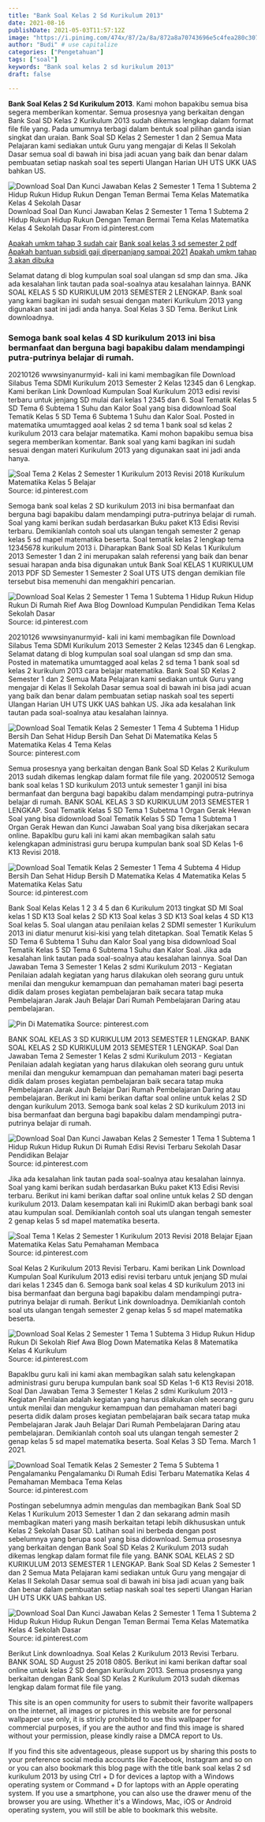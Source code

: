 ```yaml
---
title: "Bank Soal Kelas 2 Sd Kurikulum 2013"
date: 2021-08-16
publishDate: 2021-05-03T11:57:12Z
image: "https://i.pinimg.com/474x/87/2a/8a/872a8a70743696e5c4fea280c3076d57.jpg"
author: "Budi" # use capitalize
categories: ["Pengetahuan"]
tags: ["soal"]
keywords: "Bank soal kelas 2 sd kurikulum 2013"
draft: false

---
```

<script type='text/javascript' src='//pl15944992.alternativecpmgate.com/6c/6f/d6/6c6fd630211742b4db132bd23b46b946.js'></script>
<script type='text/javascript' src='//pl15944975.alternativecpmgate.com/86/71/9a/86719ae0c65e9b2f7eb2905a08638c06.js'></script>
**Bank Soal Kelas 2 Sd Kurikulum 2013**. Kami mohon bapakibu semua bisa segera memberikan komentar. Semua prosesnya yang berkaitan dengan Bank Soal SD Kelas 2 Kurikulum 2013 sudah dikemas lengkap dalam format file file yang. Pada umumnya terbagi dalam bentuk soal pilihan ganda isian singkat dan uraian. Bank Soal SD Kelas 2 Semester 1 dan 2 Semua Mata Pelajaran kami sediakan untuk Guru yang mengajar di Kelas II Sekolah Dasar semua soal di bawah ini bisa jadi acuan yang baik dan benar dalam pembuatan setiap naskah soal tes seperti Ulangan Harian UH UTS UKK UAS bahkan US.

![Download Soal Dan Kunci Jawaban Kelas 2 Semester 1 Tema 1 Subtema 2 Hidup Rukun Hidup Rukun Dengan Teman Bermai Tema Kelas Matematika Kelas 4 Sekolah Dasar](https://i.pinimg.com/474x/87/2a/8a/872a8a70743696e5c4fea280c3076d57.jpg "Download Soal Dan Kunci Jawaban Kelas 2 Semester 1 Tema 1 Subtema 2 Hidup Rukun Hidup Rukun Dengan Teman Bermai Tema Kelas Matematika Kelas 4 Sekolah Dasar")
Download Soal Dan Kunci Jawaban Kelas 2 Semester 1 Tema 1 Subtema 2 Hidup Rukun Hidup Rukun Dengan Teman Bermai Tema Kelas Matematika Kelas 4 Sekolah Dasar From id.pinterest.com

[Apakah umkm tahap 3 sudah cair](/apakah-umkm-tahap-3-sudah-cair/)
[Bank soal kelas 3 sd semester 2 pdf](/bank-soal-kelas-3-sd-semester-2-pdf/)
[Apakah bantuan subsidi gaji diperpanjang sampai 2021](/apakah-bantuan-subsidi-gaji-diperpanjang-sampai-2021/)
[Apakah umkm tahap 3 akan dibuka](/apakah-umkm-tahap-3-akan-dibuka/)

Selamat datang di blog kumpulan soal soal ulangan sd smp dan sma. Jika ada kesalahan link tautan pada soal-soalnya atau kesalahan lainnya. BANK SOAL KELAS 5 SD KURIKULUM 2013 SEMESTER 2 LENGKAP. Bank soal yang kami bagikan ini sudah sesuai dengan materi Kurikulum 2013 yang digunakan saat ini jadi anda hanya. Soal Kelas 3 SD Tema. Berikut Link downloadnya.

### Semoga bank soal kelas 4 SD kurikulum 2013 ini bisa bermanfaat dan berguna bagi bapakibu dalam mendampingi putra-putrinya belajar di rumah.

20210126 wwwsinyanurmyid- kali ini kami membagikan file Download Silabus Tema SDMI Kurikulum 2013 Semester 2 Kelas 12345 dan 6 Lengkap. Kami berikan Link Download Kumpulan Soal Kurikulum 2013 edisi revisi terbaru untuk jenjang SD mulai dari kelas 1 2345 dan 6. Soal Tematik Kelas 5 SD Tema 6 Subtema 1 Suhu dan Kalor Soal yang bisa didownload Soal Tematik Kelas 5 SD Tema 6 Subtema 1 Suhu dan Kalor Soal. Posted in matematika umumtagged aoal kelas 2 sd tema 1 bank soal sd kelas 2 kurikulum 2013 cara belajar matematika. Kami mohon bapakibu semua bisa segera memberikan komentar. Bank soal yang kami bagikan ini sudah sesuai dengan materi Kurikulum 2013 yang digunakan saat ini jadi anda hanya.


![Soal Tema 2 Kelas 2 Semester 1 Kurikulum 2013 Revisi 2018 Kurikulum Matematika Kelas 5 Belajar](https://i.pinimg.com/originals/63/4a/04/634a044ffec7d3915b91b2391a220a1f.jpg "Soal Tema 2 Kelas 2 Semester 1 Kurikulum 2013 Revisi 2018 Kurikulum Matematika Kelas 5 Belajar")
Source: id.pinterest.com

Semoga bank soal kelas 2 SD kurikulum 2013 ini bisa bermanfaat dan berguna bagi bapakibu dalam mendampingi putra-putrinya belajar di rumah. Soal yang kami berikan sudah berdasarkan Buku paket K13 Edisi Revisi terbaru. Demikianlah contoh soal uts ulangan tengah semester 2 genap kelas 5 sd mapel matematika beserta. Soal tematik kelas 2 lengkap tema 12345678 kurikulum 2013 i. Diharapkan Bank Soal SD Kelas 1 Kurikulum 2013 Semester 1 dan 2 ini merupakan salah referensi yang baik dan benar sesuai harapan anda bisa digunakan untuk Bank Soal KELAS 1 KURIKULUM 2013 PDF SD Semester 1 Semester 2 Soal UTS UTS dengan demikian file tersebut bisa memenuhi dan mengakhiri pencarian.

![Download Soal Kelas 2 Semester 1 Tema 1 Subtema 1 Hidup Rukun Hidup Rukun Di Rumah Rief Awa Blog Download Kumpulan Pendidikan Tema Kelas Sekolah Dasar](https://i.pinimg.com/originals/e9/c7/28/e9c7286d21a1217527d97193fd27408d.png "Download Soal Kelas 2 Semester 1 Tema 1 Subtema 1 Hidup Rukun Hidup Rukun Di Rumah Rief Awa Blog Download Kumpulan Pendidikan Tema Kelas Sekolah Dasar")
Source: id.pinterest.com

20210126 wwwsinyanurmyid- kali ini kami membagikan file Download Silabus Tema SDMI Kurikulum 2013 Semester 2 Kelas 12345 dan 6 Lengkap. Selamat datang di blog kumpulan soal soal ulangan sd smp dan sma. Posted in matematika umumtagged aoal kelas 2 sd tema 1 bank soal sd kelas 2 kurikulum 2013 cara belajar matematika. Bank Soal SD Kelas 2 Semester 1 dan 2 Semua Mata Pelajaran kami sediakan untuk Guru yang mengajar di Kelas II Sekolah Dasar semua soal di bawah ini bisa jadi acuan yang baik dan benar dalam pembuatan setiap naskah soal tes seperti Ulangan Harian UH UTS UKK UAS bahkan US. Jika ada kesalahan link tautan pada soal-soalnya atau kesalahan lainnya.

![Download Soal Tematik Kelas 2 Semester 1 Tema 4 Subtema 1 Hidup Bersih Dan Sehat Hidup Bersih Dan Sehat Di Matematika Kelas 5 Matematika Kelas 4 Tema Kelas](https://i.pinimg.com/236x/fe/78/45/fe784563801e567a31bed602b232f24f.jpg "Download Soal Tematik Kelas 2 Semester 1 Tema 4 Subtema 1 Hidup Bersih Dan Sehat Hidup Bersih Dan Sehat Di Matematika Kelas 5 Matematika Kelas 4 Tema Kelas")
Source: pinterest.com

Semua prosesnya yang berkaitan dengan Bank Soal SD Kelas 2 Kurikulum 2013 sudah dikemas lengkap dalam format file file yang. 20200512 Semoga bank soal kelas 1 SD kurikulum 2013 untuk semester 1 ganjil ini bisa bermanfaat dan berguna bagi bapakibu dalam mendampingi putra-putrinya belajar di rumah. BANK SOAL KELAS 3 SD KURIKULUM 2013 SEMESTER 1 LENGKAP. Soal Tematik Kelas 5 SD Tema 1 Subetma 1 Organ Gerak Hewan Soal yang bisa didownload Soal Tematik Kelas 5 SD Tema 1 Subtema 1 Organ Gerak Hewan dan Kunci Jawaban Soal yang bisa dikerjakan secara online. BapakIbu guru kali ini kami akan membagikan salah satu kelengkapan administrasi guru berupa kumpulan bank soal SD Kelas 1-6 K13 Revisi 2018.

![Download Soal Tematik Kelas 2 Semester 1 Tema 4 Subtema 4 Hidup Bersih Dan Sehat Hidup Bersih D Matematika Kelas 4 Matematika Kelas 5 Matematika Kelas Satu](https://i.pinimg.com/474x/61/e5/78/61e578473561cdda3185ec415dee006f.jpg "Download Soal Tematik Kelas 2 Semester 1 Tema 4 Subtema 4 Hidup Bersih Dan Sehat Hidup Bersih D Matematika Kelas 4 Matematika Kelas 5 Matematika Kelas Satu")
Source: id.pinterest.com

Bank Soal Kelas Kelas 1 2 3 4 5 dan 6 Kurikulum 2013 tingkat SD MI Soal kelas 1 SD K13 Soal kelas 2 SD K13 Soal kelas 3 SD K13 Soal kelas 4 SD K13 Soal kelas 5. Soal ulangan atau penilaian kelas 2 SDMI semester 1 Kurikulum 2013 ini diatur menurut kisi-kisi yang telah ditetapkan. Soal Tematik Kelas 5 SD Tema 6 Subtema 1 Suhu dan Kalor Soal yang bisa didownload Soal Tematik Kelas 5 SD Tema 6 Subtema 1 Suhu dan Kalor Soal. Jika ada kesalahan link tautan pada soal-soalnya atau kesalahan lainnya. Soal Dan Jawaban Tema 3 Semester 1 Kelas 2 sdmi Kurikulum 2013 - Kegiatan Penilaian adalah kegiatan yang harus dilakukan oleh seorang guru untuk menilai dan mengukur kemampuan dan pemahaman materi bagi peserta didik dalam proses kegiatan pembelajaran baik secara tatap muka Pembelajaran Jarak Jauh Belajar Dari Rumah Pembelajaran Daring atau pembelajaran.

![Pin Di Matematika](https://i.pinimg.com/originals/8b/e1/1e/8be11ee1117f863356b727034b84e5ea.png "Pin Di Matematika")
Source: pinterest.com

BANK SOAL KELAS 3 SD KURIKULUM 2013 SEMESTER 1 LENGKAP. BANK SOAL KELAS 2 SD KURIKULUM 2013 SEMESTER 1 LENGKAP. Soal Dan Jawaban Tema 2 Semester 1 Kelas 2 sdmi Kurikulum 2013 - Kegiatan Penilaian adalah kegiatan yang harus dilakukan oleh seorang guru untuk menilai dan mengukur kemampuan dan pemahaman materi bagi peserta didik dalam proses kegiatan pembelajaran baik secara tatap muka Pembelajaran Jarak Jauh Belajar Dari Rumah Pembelajaran Daring atau pembelajaran. Berikut ini kami berikan daftar soal online untuk kelas 2 SD dengan kurikulum 2013. Semoga bank soal kelas 2 SD kurikulum 2013 ini bisa bermanfaat dan berguna bagi bapakibu dalam mendampingi putra-putrinya belajar di rumah.

![Download Soal Dan Kunci Jawaban Kelas 2 Semester 1 Tema 1 Subtema 1 Hidup Rukun Hidup Rukun Di Rumah Edisi Revisi Terbaru Sekolah Dasar Pendidikan Belajar](https://i.pinimg.com/originals/86/c9/20/86c920c9e200bcc0078642f1a7b36786.png "Download Soal Dan Kunci Jawaban Kelas 2 Semester 1 Tema 1 Subtema 1 Hidup Rukun Hidup Rukun Di Rumah Edisi Revisi Terbaru Sekolah Dasar Pendidikan Belajar")
Source: id.pinterest.com

Jika ada kesalahan link tautan pada soal-soalnya atau kesalahan lainnya. Soal yang kami berikan sudah berdasarkan Buku paket K13 Edisi Revisi terbaru. Berikut ini kami berikan daftar soal online untuk kelas 2 SD dengan kurikulum 2013. Dalam kesempatan kali ini RukimID akan berbagi bank soal atau kumpulan soal. Demikianlah contoh soal uts ulangan tengah semester 2 genap kelas 5 sd mapel matematika beserta.

![Soal Tema 1 Kelas 2 Semester 1 Kurikulum 2013 Revisi 2018 Belajar Ejaan Matematika Kelas Satu Pemahaman Membaca](https://i.pinimg.com/originals/92/c3/bd/92c3bd8a8cad84a36a60a57536e32d26.jpg "Soal Tema 1 Kelas 2 Semester 1 Kurikulum 2013 Revisi 2018 Belajar Ejaan Matematika Kelas Satu Pemahaman Membaca")
Source: id.pinterest.com

Soal Kelas 2 Kurikulum 2013 Revisi Terbaru. Kami berikan Link Download Kumpulan Soal Kurikulum 2013 edisi revisi terbaru untuk jenjang SD mulai dari kelas 1 2345 dan 6. Semoga bank soal kelas 4 SD kurikulum 2013 ini bisa bermanfaat dan berguna bagi bapakibu dalam mendampingi putra-putrinya belajar di rumah. Berikut Link downloadnya. Demikianlah contoh soal uts ulangan tengah semester 2 genap kelas 5 sd mapel matematika beserta.

![Download Soal Kelas 2 Semester 1 Tema 1 Subtema 3 Hidup Rukun Hidup Rukun Di Sekolah Rief Awa Blog Down Matematika Kelas 8 Matematika Kelas 4 Kurikulum](https://i.pinimg.com/474x/56/4c/0b/564c0bb37959e32f0a0f776cdd0b2cf1.jpg "Download Soal Kelas 2 Semester 1 Tema 1 Subtema 3 Hidup Rukun Hidup Rukun Di Sekolah Rief Awa Blog Down Matematika Kelas 8 Matematika Kelas 4 Kurikulum")
Source: id.pinterest.com

BapakIbu guru kali ini kami akan membagikan salah satu kelengkapan administrasi guru berupa kumpulan bank soal SD Kelas 1-6 K13 Revisi 2018. Soal Dan Jawaban Tema 3 Semester 1 Kelas 2 sdmi Kurikulum 2013 - Kegiatan Penilaian adalah kegiatan yang harus dilakukan oleh seorang guru untuk menilai dan mengukur kemampuan dan pemahaman materi bagi peserta didik dalam proses kegiatan pembelajaran baik secara tatap muka Pembelajaran Jarak Jauh Belajar Dari Rumah Pembelajaran Daring atau pembelajaran. Demikianlah contoh soal uts ulangan tengah semester 2 genap kelas 5 sd mapel matematika beserta. Soal Kelas 3 SD Tema. March 1 2021.

![Download Soal Tematik Kelas 2 Semester 2 Tema 5 Subtema 1 Pengalamanku Pengalamanku Di Rumah Edisi Terbaru Matematika Kelas 4 Pemahaman Membaca Tema Kelas](https://i.pinimg.com/474x/42/4c/9a/424c9a481c7ad221dcddc30e65a39ac8.jpg "Download Soal Tematik Kelas 2 Semester 2 Tema 5 Subtema 1 Pengalamanku Pengalamanku Di Rumah Edisi Terbaru Matematika Kelas 4 Pemahaman Membaca Tema Kelas")
Source: id.pinterest.com

Postingan sebelumnya admin mengulas dan membagikan Bank Soal SD Kelas 1 Kurikulum 2013 Semester 1 dan 2 dan sekarang admin masih membagikan materi yang masih berkaitan tetapi lebih dikhususkan untuk Kelas 2 Sekolah Dasar SD. Latihan soal ini berbeda dengan post sebelumnya yang berupa soal yang bisa didownload. Semua prosesnya yang berkaitan dengan Bank Soal SD Kelas 2 Kurikulum 2013 sudah dikemas lengkap dalam format file file yang. BANK SOAL KELAS 2 SD KURIKULUM 2013 SEMESTER 1 LENGKAP. Bank Soal SD Kelas 2 Semester 1 dan 2 Semua Mata Pelajaran kami sediakan untuk Guru yang mengajar di Kelas II Sekolah Dasar semua soal di bawah ini bisa jadi acuan yang baik dan benar dalam pembuatan setiap naskah soal tes seperti Ulangan Harian UH UTS UKK UAS bahkan US.

![Download Soal Dan Kunci Jawaban Kelas 2 Semester 1 Tema 1 Subtema 2 Hidup Rukun Hidup Rukun Dengan Teman Bermai Tema Kelas Matematika Kelas 4 Sekolah Dasar](https://i.pinimg.com/474x/87/2a/8a/872a8a70743696e5c4fea280c3076d57.jpg "Download Soal Dan Kunci Jawaban Kelas 2 Semester 1 Tema 1 Subtema 2 Hidup Rukun Hidup Rukun Dengan Teman Bermai Tema Kelas Matematika Kelas 4 Sekolah Dasar")
Source: id.pinterest.com

Berikut Link downloadnya. Soal Kelas 2 Kurikulum 2013 Revisi Terbaru. BANK SOAL SD August 25 2018 0805. Berikut ini kami berikan daftar soal online untuk kelas 2 SD dengan kurikulum 2013. Semua prosesnya yang berkaitan dengan Bank Soal SD Kelas 2 Kurikulum 2013 sudah dikemas lengkap dalam format file file yang.

This site is an open community for users to submit their favorite wallpapers on the internet, all images or pictures in this website are for personal wallpaper use only, it is stricly prohibited to use this wallpaper for commercial purposes, if you are the author and find this image is shared without your permission, please kindly raise a DMCA report to Us.

If you find this site adventageous, please support us by sharing this posts to your preference social media accounts like Facebook, Instagram and so on or you can also bookmark this blog page with the title bank soal kelas 2 sd kurikulum 2013 by using Ctrl + D for devices a laptop with a Windows operating system or Command + D for laptops with an Apple operating system. If you use a smartphone, you can also use the drawer menu of the browser you are using. Whether it's a Windows, Mac, iOS or Android operating system, you will still be able to bookmark this website.
